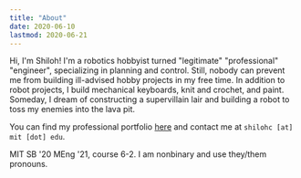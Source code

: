 ```yaml
---
title: "About"
date: 2020-06-10
lastmod: 2020-06-21
---
```


Hi, I'm Shiloh!  I'm a robotics hobbyist turned "legitimate" "professional" "engineer", specializing in planning and control.  Still, nobody can prevent me from building ill-advised hobby projects in my free time.  In addition to robot projects, I build mechanical keyboards, knit and crochet, and paint.  Someday, I dream of constructing a supervillain lair and building a robot to toss my enemies into the lava pit.

You can find my professional portfolio [here](https://shilohc.github.io/portfolio/ ) and contact me at `shilohc [at] mit [dot] edu`.

MIT SB '20 MEng '21, course 6-2.  I am nonbinary and use they/them pronouns.

